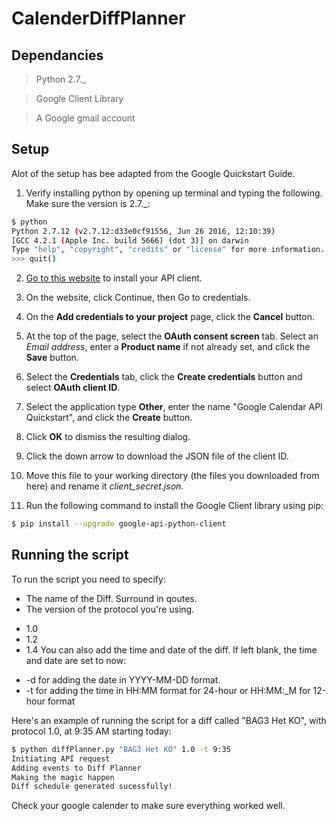 # CalenderDiffPlanner

## Dependancies ##
  > Python 2.7._
  
  > Google Client Library
  
  > A Google gmail account
  
## Setup ##
Alot of the setup has bee adapted from the Google Quickstart Guide.

1. Verify installing python by opening up terminal and typing the following. Make sure the version is 2.7._:
```bash
$ python
Python 2.7.12 (v2.7.12:d33e0cf91556, Jun 26 2016, 12:10:39)
[GCC 4.2.1 (Apple Inc. build 5666) (dot 3)] on darwin
Type "help", "copyright", "credits" or "license" for more information.
>>> quit()
``` 
2. [Go to this website](https://labs.gladstone.org/conklin/pages/genomic-sequence-data-and-rna-sequence-ips-cells) to install your API client.
  1. On the website, click Continue, then Go to credentials.
  2. On the **Add credentials to your project** page, click the **Cancel** button.
  3. At the top of the page, select the **OAuth consent screen** tab. Select an *Email address*, enter a **Product name** if not already set, and click the **Save** button.
  4. Select the **Credentials** tab, click the **Create credentials** button and select **OAuth client ID**.
  5. Select the application type **Other**, enter the name "Google Calendar API Quickstart", and click the **Create** button.
  6. Click **OK** to dismiss the resulting dialog.
  7. Click the down arrow to download the JSON file of the client ID.
  8. Move this file to your working directory (the files you downloaded from here) and rename it *client_secret.json*. 
  
3. Run the following command to install the Google Client library using pip:
```bash
$ pip install --upgrade google-api-python-client
``` 

## Running the script

To run the script you need to specify:
 * The name of the Diff. Surround in qoutes. 
 * The version of the protocol you're using.
  - 1.0
  - 1.2
  - 1.4
You can also add the time and date of the diff. If left blank, the time and date are set to now:
  * -d for adding the date in YYYY-MM-DD format.
  * -t for adding the time in HH:MM format for 24-hour or HH:MM:_M for 12-hour format
 
 Here's an example of running the script for a diff called "BAG3 Het KO", with protocol 1.0, at 9:35 AM starting today:
 ```bash
$ python diffPlanner.py "BAG3 Het KO" 1.0 -t 9:35 
Initiating API request
Adding events to Diff Planner
Making the magic happen
Diff schedule generated sucessfully!
``` 
Check your google calender to make sure everything worked well.
